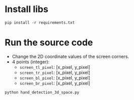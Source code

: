 # Install libs
```
pip install -r requirements.txt
```


# Run the source code
- Change the 2D coordinate values of the screen corners.
- 4 points (integer):
    - `screen_tl_pixel`: [x_pixel, y_pixel]
    - `screen_tr_pixel`: [x_pixel, y_pixel]
    - `screen_bl_pixel`: [x_pixel, y_pixel]
    - `screen_br_pixel`: [x_pixel, y_pixel]

```
python hand_detection_3d_space.py
```
